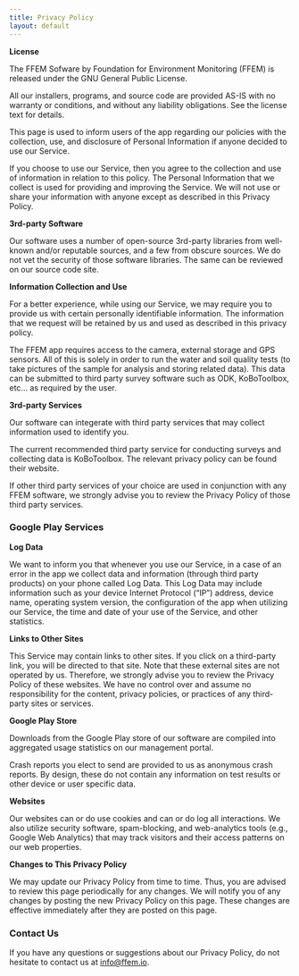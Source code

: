 ```yaml
---
title: Privacy Policy
layout: default
---
```


**License**

The FFEM Sofware by Foundation for Environment Monitoring (FFEM) is released under the GNU General Public License.

All our installers, programs, and source code are provided AS-IS with no warranty or conditions, and without any liability obligations. See the license text for details.

This page is used to inform users of the app regarding our policies with the collection, use, and disclosure of Personal Information if anyone decided to use our Service.

If you choose to use our Service, then you agree to the collection and use of information in relation to this policy. The Personal Information that we collect is used for providing and improving the Service. We will not use or share your information with anyone except as described in this Privacy Policy.

**3rd-party Software**

Our software uses a number of open-source 3rd-party libraries from well-known and/or reputable sources, and a few from obscure sources. We do not vet the security of those software libraries. The same can be reviewed on our source code site.

**Information Collection and Use**

For a better experience, while using our Service, we may require you to provide us with certain personally identifiable information. The information that we request will be retained by us and used as described in this privacy policy.

The FFEM app requires access to the camera, external storage and GPS sensors. All of this is solely in order to run the water and soil quality tests (to take pictures of the sample for analysis and storing related data). This data can be submitted to third party survey software such as ODK, KoBoToolbox, etc... as required by the user. 

**3rd-party Services**

Our software can integerate with third party services that may collect information used to identify you.

The current recommended third party service for conducting surveys and collecting data is KoBoToolbox. The relevant privacy policy can be found their website.

If other third party services of your choice are used in conjunction with any FFEM software, we strongly advise you to review the Privacy Policy of those third party services.

### Google Play Services

**Log Data**

We want to inform you that whenever you use our Service, in a case of an error in the app we collect data and information (through third party products) on your phone called Log Data. This Log Data may include information such as your device Internet Protocol (“IP”) address, device name, operating system version, the configuration of the app when utilizing our Service, the time and date of your use of the Service, and other statistics.

**Links to Other Sites**

This Service may contain links to other sites. If you click on a third-party link, you will be directed to that site. Note that these external sites are not operated by us. Therefore, we strongly advise you to review the Privacy Policy of these websites. We have no control over and assume no responsibility for the content, privacy policies, or practices of any third-party sites or services.

**Google Play Store**

Downloads from the Google Play store of our software are compiled into aggregated usage statistics on our management portal.

Crash reports you elect to send are provided to us as anonymous crash reports. By design, these do not contain any information on test results or other device or user specific data.

**Websites**

Our websites can or do use cookies and can or do log all interactions. We also utilize security software, spam-blocking, and web-analytics tools (e.g., Google Web Analytics) that may track visitors and their access patterns on our web properties.

**Changes to This Privacy Policy**

We may update our Privacy Policy from time to time. Thus, you are advised to review this page periodically for any changes. We will notify you of any changes by posting the new Privacy Policy on this page. These changes are effective immediately after they are posted on this page.

### Contact Us

If you have any questions or suggestions about our Privacy Policy, do not hesitate to contact us at info@ffem.io.